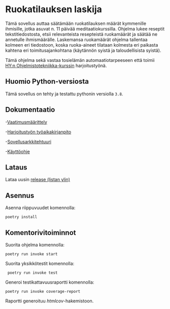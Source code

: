 # Ruokatilauksen laskija 

Tämä sovellus auttaa säätämään ruokatilauksen määrät kymmenille ihmisille, jotka asuvat n. 11 päivää meditaatiokurssilla. Ohjelma lukee reseptit tekstitiedostosta, etsii relevanteista resepteistä ruokamäärät ja säätää ne annetulle ihmismäärälle. Laskemansa ruokamäärät ohjelma tallentaa kolmeen eri tiedostoon, koska ruoka-aineet tilataan kolmesta eri paikasta kahtena eri toimitusajankohtana (käytännön syistä ja taloudellisista syistä).

Tämä ohjelma sekä vastaa tosielämän automaatiotarpeeseen että toimii [HY:n Ohjelmistotekniikka-kurssin](https://ohjelmistotekniikka-hy.github.io/) harjoitustyönä. 

## Huomio Python-versiosta

Tämä sovellus on tehty ja testattu pythonin versiolla ``3.8``.

## Dokumentaatio

-[Vaatimusmäärittely](https://github.com/anuvirtane/ot-harjoitustyo/blob/main/dokumentaatio/requirements.md)

-[Harjoitustyön työaikakirjanpito](https://github.com/anuvirtane/ot-harjoitustyo/blob/main/dokumentaatio/tuntikirjanpito.txt)

-[Sovellusarkkitehtuuri](https://github.com/anuvirtane/ot-harjoitustyo/blob/main/dokumentaatio/arkkitehtuuri.md)

-[Käyttöohje](https://github.com/anuvirtane/ot-harjoitustyo/blob/main/dokumentaatio/use_instructions.md)

## Lataus

Lataa uusin [release (listan ylin)](https://github.com/anuvirtane/ot-harjoitustyo/releases)

## Asennus

Asenna riippuvuudet komennolla:

``poetry install``



## Komentorivitoiminnot

Suorita ohjelma komennolla:

``poetry run invoke start``

Suorita yksikkötestit komennolla:

`` poetry run invoke test``

Generoi testikattavuusraportti komennolla:

``poetry run invoke coverage-report``

Raportti generoituu _htmlcov_-hakemistoon.

